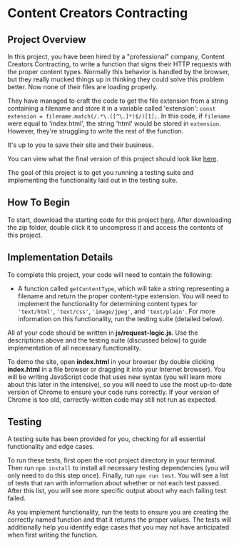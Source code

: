 # Content Creators Contracting

## Project Overview

In this project, you have been hired by a "professional" company, Content Creators Contracting, to write a function
that signs their HTTP requests with the proper content types. Normally this behavior is handled
by the browser, but they really mucked things up in thinking they could solve this problem better. Now none of their files are loading properly.

They have managed to craft the code to get the file extension from a string containing a filename and store it in a variable called 'extension': `const extension = filename.match(/.*\.([^\.]*)$/)[1];`. In this code, if `filename` were equal to 'index.html', the string 'html' would be stored in `extension`. However, they're struggling to write the rest of the function.

It's up to you to save their site and their business.

You can view what the final version of this project should look like <a href="https://s3.amazonaws.com/codecademy-content/programs/build-apis/projects/build-apis-project-0-content-creators/index.html" target="_blank">here</a>.

The goal of this project is to get you running a testing suite and implementing the functionality laid out in the testing suite.

## How To Begin

To start, download the starting code for this project <a href="https://s3.amazonaws.com/codecademy-content/programs/build-apis/projects/project-0-content-creators.zip" target="_blank">here</a>. After downloading the zip folder, double click it to uncompress it and access the contents of this project.

## Implementation Details

To complete this project, your code will need to contain the following:

* A function called `getContentType`, which will take a string representing a filename and return the proper content-type extension. You will need to implement the functionality for determining content types for `'text/html'`, `'text/css'`, `'image/jpeg'`, and `'text/plain'`. For more information on this functionality, run the testing suite (detailed below).

All of your code should be written in **js/request-logic.js**.  Use the descriptions above and the testing suite (discussed below) to guide implementation of all necessary functionality.

To demo the site, open **index.html** in your browser (by double clicking **index.html** in a file browser or dragging it into your Internet browser). You will be writing
JavaScript code that uses new syntax (you will learn more about this later in the intensive),
so you will need to use the most up-to-date version of Chrome to ensure your code runs correctly. If your
version of Chrome is too old, correctly-written code may still not run as expected.

## Testing

A testing suite has been provided for you, checking for all essential functionality and
edge cases.

To run these tests, first open the root project directory in your terminal. Then run `npm install` to install
all necessary testing dependencies (you will only need to do this step once).
Finally, run `npm run test`. You will see a list of tests that ran with information
about whether or not each test passed. After this list, you will see more specific output
about why each failing test failed.

As you implement functionality, run the tests to
ensure you are creating the correctly named function and that it returns the proper values.
The tests will additionally help you identify edge cases that you may not have anticipated
when first writing the function.